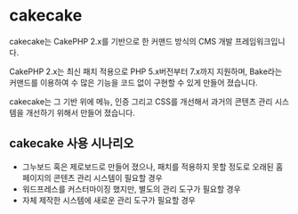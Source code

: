 # cakecake

cakecake는 CakePHP 2.x를 기반으로 한 커맨드 방식의 CMS 개발 프레임워크입니다.

CakePHP 2.x는 최신 패치 적용으로 PHP 5.x버전부터 7.x까지 지원하며, Bake라는 커맨드를 이용하여 수 많은 기능을 코드 없이 구현할 수 있게 만들어 졌습니다.

cakecake는 그 기반 위에 메뉴, 인증 그리고 CSS를 개선해서 과거의 콘텐츠 관리 시스템을 개선하기 위해서 만들어 졌습니다.

## cakecake 사용 시나리오

* 그누보드 혹은 제로보드로 만들어 졌으나, 패치를 적용하지 못할 정도로 오래된 홈페이지의 콘텐츠 관리 시스템이 필요할 경우
* 워드프레스를 커스터마이징 했지만, 별도의 관리 도구가 필요할 경우
* 자체 제작한 시스템에 새로운 관리 도구가 필요할 경우
